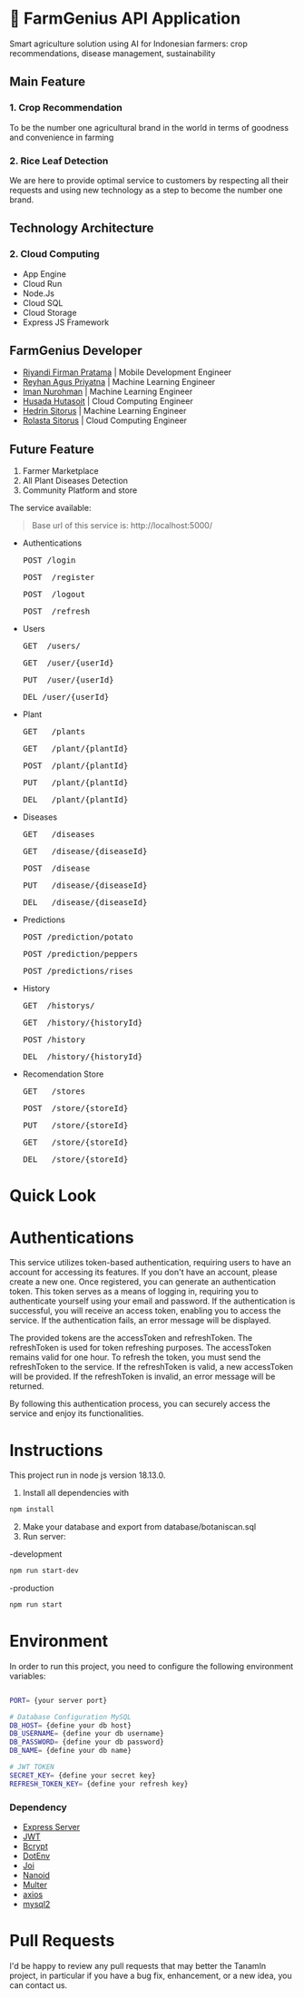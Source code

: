 # 🌱 FarmGenius API Application 
Smart agriculture solution using AI for Indonesian farmers: crop recommendations, disease management, sustainability

## Main Feature
### 1. Crop Recommendation <br>
   To be the number one agricultural brand in the world in terms of goodness and convenience in farming
### 2. Rice Leaf Detection <br>
   We are here to provide optimal service to customers by respecting all their requests and using new technology as a step to become the number one brand.

## Technology Architecture

### 2. Cloud Computing
- App Engine
- Cloud Run
- Node.Js
- Cloud SQL
- Cloud Storage
- Express JS Framework

  
## FarmGenius Developer
- [Riyandi Firman Pratama](https://github.com/riyandifirman)    | Mobile Development Engineer 
- [Reyhan Agus Priyatna](https://github.com/ReyhanPriyatna)      | Machine Learning Engineer
- [Iman Nurohman](https://github.com/imannrhman)             | Machine Learning Engineer
- [Husada Hutasoit](https://github.com/husadahts)           | Cloud Computing Engineer
- [Hedrin Sitorus](https://github.com/HedrinSitorus20)            | Machine Learning Engineer
- [Rolasta Sitorus](https://github.com/ifs20021-itdel)           | Cloud Computing Engineer

## Future Feature
1. Farmer Marketplace
2. All Plant Diseases Detection
3. Community Platform and store


The service available:
> Base url of this service is: http://localhost:5000/

- Authentications
  <pre>POST /login</pre>
  <pre>POST  /register</pre>
  <pre>POST  /logout</pre>
  <pre>POST  /refresh</pre>

- Users
  <pre>GET  /users/</pre>
  <pre>GET  /user/{userId}</pre>
  <pre>PUT  /user/{userId}</pre>
  <pre>DEL /user/{userId}</pre>

- Plant
  <pre>GET   /plants</pre>
  <pre>GET   /plant/{plantId}</pre>
  <pre>POST  /plant/{plantId}</pre>
  <pre>PUT   /plant/{plantId}</pre>
  <pre>DEL   /plant/{plantId}</pre> 

- Diseases
  <pre>GET   /diseases</pre>
  <pre>GET   /disease/{diseaseId}</pre>
  <pre>POST  /disease</pre>
  <pre>PUT   /disease/{diseaseId}</pre>
  <pre>DEL   /disease/{diseaseId}</pre>

- Predictions 
  <pre>POST /prediction/potato</pre>
  <pre>POST /prediction/peppers</pre>
  <pre>POST /predictions/rises</pre>

- History 
  <pre>GET  /historys/</pre>
  <pre>GET  /history/{historyId}</pre>
  <pre>POST /history</pre>
  <pre>DEL  /history/{historyId}</pre>

- Recomendation Store
  <pre>GET   /stores</pre>
  <pre>POST  /store/{storeId}</pre>
  <pre>PUT   /store/{storeId}</pre>
  <pre>GET   /store/{storeId}</pre>
  <pre>DEL   /store/{storeId}</pre>


# Quick Look

# Authentications

This service utilizes token-based authentication, requiring users to have an account for accessing its features. If you don't have an account, please create a new one. Once registered, you can generate an authentication token. This token serves as a means of logging in, requiring you to authenticate yourself using your email and password. If the authentication is successful, you will receive an access token, enabling you to access the service. If the authentication fails, an error message will be displayed.

The provided tokens are the accessToken and refreshToken. The refreshToken is used for token refreshing purposes. The accessToken remains valid for one hour. To refresh the token, you must send the refreshToken to the service. If the refreshToken is valid, a new accessToken will be provided. If the refreshToken is invalid, an error message will be returned.

By following this authentication process, you can securely access the service and enjoy its functionalities.

# Instructions
This project run in node js version 18.13.0. 
1. Install all dependencies with
```bash
npm install
```
2. Make your database and export from database/botaniscan.sql
3. Run server:
<P>-development<p>

```bash
npm run start-dev
```
<p>-production<p>

```bash 
npm run start  
```

# Environment

In order to run this project, you need to configure the following environment variables:

```bash

PORT= {your server port}

# Database Configuration MySQL
DB_HOST= {define your db host}
DB_USERNAME= {define your db username}
DB_PASSWORD= {define your db password}
DB_NAME= {define your db name}

# JWT TOKEN
SECRET_KEY= {define your secret key}
REFRESH_TOKEN_KEY= {define your refresh key}

```

### Dependency

* [Express Server](https://www.npmjs.com/package/express)
* [JWT](https://www.npmjs.com/package/jsonwebtoken)
* [Bcrypt](https://www.npmjs.com/package/bcrypt)
* [DotEnv](https://www.npmjs.com/package/dotenv)
* [Joi](https://www.npmjs.com/package/joi)
* [Nanoid](https://www.npmjs.com/package/nanoid)
* [Multer](https://www.npmjs.com/package/multer)
* [axios](https://www.npmjs.com/package/axios)
* [mysql2](https://www.npmjs.com/package/mysql2)

# Pull Requests

I'd be happy to review any pull requests that may better the TanamIn project, in particular if you have a bug fix, enhancement, or a new idea, you can contact us.
